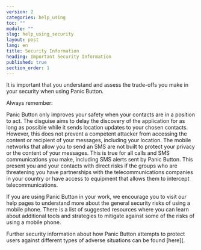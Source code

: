 ```yaml
---
version: 2
categories: help_using
toc: ""
module: ""
slug: help_using_security
layout: post
lang: en
title: Security Information
heading: Important Security Information
published: true
section_order: 1
---
```


It is important that you understand and assess the trade-offs you make in your security when using Panic Button. 

Always remember: 

Panic Button only improves your safety when your contacts are in a position to act. 
The disguise aims to delay the discovery of the application for as long as possible while it sends location updates to your chosen contacts. However, this does not prevent a competent attacker from accessing the content or recipient of your messages, including your location. 
The mobile networks that allow you to send an SMS are not built to protect your privacy or the content of your messages. This is true for all calls and SMS communications you make, including SMS alerts sent by Panic Button. 
This present you and your contacts with direct risks if the groups who are threatening you have partnerships with the telecommunications companies in your country or have access to equipment that allows them to intercept telecommunications.

If you are using Panic Button in your work, we encourage you to visit our help pages to understand more about the general security risks of using a mobile phone. There is a list of suggested resources where you can learn about additional tools and strategies to mitigate against some of the risks of using a mobile phone.

Further security information about how Panic Button attempts to protect users against different types of adverse situations can be found [here](.


